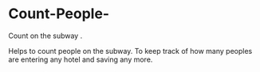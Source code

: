 # Count-People-
Count on the subway .

Helps to count people on the subway.
To keep track of how many peoples are entering any hotel and saving any more.
